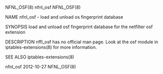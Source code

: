 NFNL_OSF(8)                                                                                    nfnl_osf                                                                                    NFNL_OSF(8)

NAME
       nfnl_osf - load and unload os fingerprint database

SYNOPSIS
       load and unload osf fingerprint database for the netfilter osf extension

DESCRIPTION
       nffl_osf has no official man page.  Look at the osf module in iptables-extensions(8) for more information.

SEE ALSO
       iptables-extensions(8)

nfnl_osf                                                                                      2012-10-27                                                                                   NFNL_OSF(8)
